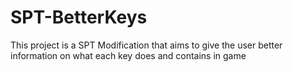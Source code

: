 # SPT-BetterKeys

This project is a SPT Modification that aims to give the user better information on what each key does and contains in game
